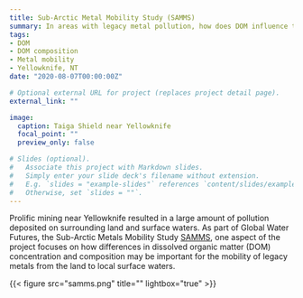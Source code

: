 ```yaml
---
title: Sub-Arctic Metal Mobility Study (SAMMS)
summary: In areas with legacy metal pollution, how does DOM influence the transport of metals from land to water?
tags:
- DOM
- DOM composition
- Metal mobility
- Yellowknife, NT
date: "2020-08-07T00:00:00Z"

# Optional external URL for project (replaces project detail page).
external_link: ""

image:
  caption: Taiga Shield near Yellowknife
  focal_point: ""
  preview_only: false

# Slides (optional).
#   Associate this project with Markdown slides.
#   Simply enter your slide deck's filename without extension.
#   E.g. `slides = "example-slides"` references `content/slides/example-slides.md`.
#   Otherwise, set `slides = ""`.
---
```


Prolific mining near Yellowknife resulted in a large amount of pollution deposited on surrounding land and surface waters. As part of Global Water Futures, the Sub-Arctic Metals Mobility Study [SAMMS](https://gwf.usask.ca/projects-facilities/all-projects/p1-samms.php), one aspect of the project focuses on how differences in dissolved organic matter (DOM) concentration and composition may be important for the mobility of legacy metals from the land to local surface waters.

{{< figure src="samms.png" title="" lightbox="true" >}}  

